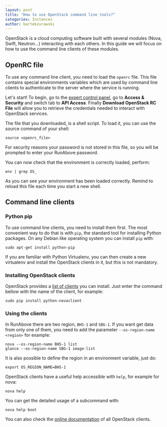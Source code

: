 ```yaml
---
layout: post
title: "How to use OpenStack command line tools?"
categories: Instances
author: bartekzurawski
---
```


OpenStack is a cloud computing software built with several modules (Nova,
Swift, Neutron...) interacting with each others. In this guide we will focus on
how to use the command line clients of these modules.

OpenRC file
-----------

To use any command line client, you need to load the `openrc` file. This file
contains special environments variables which are used by command line clients
to authenticate to the server where the service is running.

Let's start! To begin, go to the [expert control
panel](https://cloud.runabove.com/horizon/project/access_and_security/), go to
__Access & Security__ and switch tab to __API Access__. Finally __Download
OpenStack RC File__ will allow you to retrieve the credentials needed to
interact with OpenStack services.

The file that you downloaded, is a shell script. To load it, you can use the
source command of your shell:

    source <openrc_file>

For security reasons your password is not stored in this file, so you will be
prompted to enter your RunAbove password.

You can now check that the environment is correctly loaded, perform:

    env | grep OS_

As you can see your environment has been loaded correctly. Remind to reload
this file each time you start a new shell.

Command line clients
--------------------

### Python pip

To use command line clients, you need to install them first. The most
convenient way to do that is with `pip`, the standard tool for installing
Python packages. On any Debian like operating system you can install `pip`
with:

    sudo apt-get install python-pip

If you are familiar with Python Virtualenv, you can then create a new
virtualenv and install the OpenStack clients in it, but this is not mandatory.

### Installing OpenStack clients

OpenStack provides a [list of
clients](https://wiki.openstack.org/wiki/OpenStackClients) you can install.
Just enter the command bellow with the name of the client, for example:

    sudo pip install python-novaclient

### Using the clients

In RunAbove there are two region, `BHS-1` and `SBG-1`. If you want get data
from only one of them, you need to add the parameter `--os-region-name
<region>` for example:

    nova --os-region-name BHS-1 list
    glance --os-region-name SBG-1 image-list

It is also possible to define the region in an environment variable, just do:

    export OS_REGION_NAME=BHS-1

OpenStack clients have a useful help accessible with `help`, for example for
nova:

    nova help

You can get the detailed usage of a subcommand with:

    nova help boot

You can also check the [online
documentation](http://docs.openstack.org/cli-reference/content/) of all
OpenStack clients.
